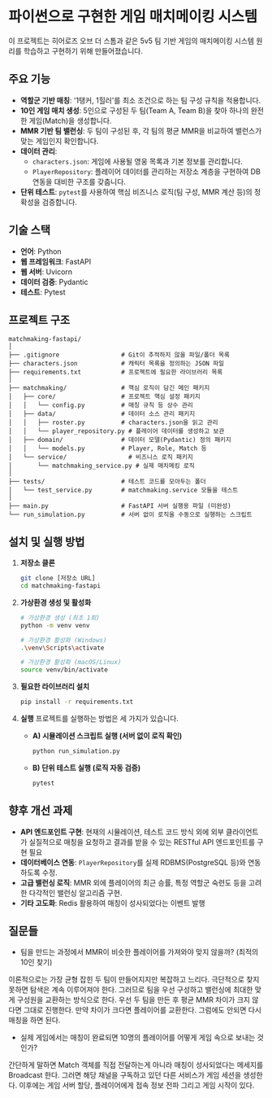# 파이썬으로 구현한 게임 매치메이킹 시스템

이 프로젝트는 히어로즈 오브 더 스톰과 같은 5v5 팀 기반 게임의 매치메이킹 시스템 원리를 학습하고 구현하기 위해 만들어졌습니다.

## 주요 기능

- **역할군 기반 매칭**: '1탱커, 1힐러'를 최소 조건으로 하는 팀 구성 규칙을 적용합니다.
- **10인 게임 매치 생성**: 5인으로 구성된 두 팀(Team A, Team B)을 찾아 하나의 완전한 게임(Match)을 생성합니다.
- **MMR 기반 팀 밸런싱**: 두 팀이 구성된 후, 각 팀의 평균 MMR을 비교하여 밸런스가 맞는 게임인지 확인합니다.
- **데이터 관리**:
    - `characters.json`: 게임에 사용될 영웅 목록과 기본 정보를 관리합니다.
    - `PlayerRepository`: 플레이어 데이터를 관리하는 저장소 계층을 구현하여 DB 연동을 대비한 구조를 갖춥니다.
- **단위 테스트**: `pytest`를 사용하여 핵심 비즈니스 로직(팀 구성, MMR 계산 등)의 정확성을 검증합니다.

## 기술 스택

- **언어**: Python
- **웹 프레임워크**: FastAPI
- **웹 서버**: Uvicorn
- **데이터 검증**: Pydantic
- **테스트**: Pytest

## 프로젝트 구조

```
matchmaking-fastapi/
│
├── .gitignore                 # Git이 추적하지 않을 파일/폴더 목록
├── characters.json            # 캐릭터 목록을 정의하는 JSON 파일
├── requirements.txt           # 프로젝트에 필요한 라이브러리 목록
│
├── matchmaking/               # 핵심 로직이 담긴 메인 패키지
│   ├── core/                  # 프로젝트 핵심 설정 패키지
│   │   └── config.py          # 매칭 규칙 등 상수 관리
│   ├── data/                  # 데이터 소스 관리 패키지
│   │   ├── roster.py          # characters.json을 읽고 관리
│   │   └── player_repository.py # 플레이어 데이터를 생성하고 보관
│   ├── domain/                # 데이터 모델(Pydantic) 정의 패키지
│   │   └── models.py          # Player, Role, Match 등
│   └── service/                 # 비즈니스 로직 패키지
│       └── matchmaking_service.py # 실제 매치메킹 로직
│
├── tests/                     # 테스트 코드를 모아두는 폴더
│   └── test_service.py        # matchmaking.service 모듈을 테스트
│
├── main.py                    # FastAPI 서버 실행용 파일 (미완성)
└── run_simulation.py          # 서버 없이 로직을 수동으로 실행하는 스크립트
```

## 설치 및 실행 방법

1.  **저장소 클론**
    ```bash
    git clone [저장소 URL]
    cd matchmaking-fastapi
    ```

2.  **가상환경 생성 및 활성화**
    ```bash
    # 가상환경 생성 (최초 1회)
    python -m venv venv

    # 가상환경 활성화 (Windows)
    .\venv\Scripts\activate

    # 가상환경 활성화 (macOS/Linux)
    source venv/bin/activate
    ```

3.  **필요한 라이브러리 설치**
    ```bash
    pip install -r requirements.txt
    ```

4.  **실행**
    프로젝트를 실행하는 방법은 세 가지가 있습니다.

    -   **A) 시뮬레이션 스크립트 실행 (서버 없이 로직 확인)**
        ```bash
        python run_simulation.py
        ```

    -   **B) 단위 테스트 실행 (로직 자동 검증)**
        ```bash
        pytest
        ```

## 향후 개선 과제

- **API 엔드포인트 구현**: 현재의 시뮬레이션, 테스트 코드 방식 외에 외부 클라이언트가 실질적으로 매칭을 요청하고 결과를 받을 수 있는 RESTful API 엔드포인트를 구현 필요
- **데이터베이스 연동**: `PlayerRepository`를 실제 RDBMS(PostgreSQL 등)와 연동하도록 수정.
- **고급 밸런싱 로직**: MMR 외에 플레이어의 최근 승률, 특정 역할군 숙련도 등을 고려한 다각적인 밸런싱 알고리즘 구현.
- **기타 고도화**: Redis 활용하여 매칭이 성사되었다는 이벤트 발행


## 질문들

- 팀을 만드는 과정에서 MMR이 비슷한 플레이어를 가져와야 맞지 않을까? (최적의 10인 찾기)

이론적으로는 가장 균형 잡힌 두 팀이 만들어지지만 복잡하고 느리다. 극단적으로 찾지 못하면 탐색은 계속 이루어져야 한다.
그러므로 팀을 우선 구성하고 밸런싱에 최대한 맞게 구성원을 교환하는 방식으로 한다. 우선 두 팀을 만든 후 평균 MMR 차이가 크지 않다면 그대로 진행한다.
만약 차이가 크다면 플레이어를 교환한다. 그럼에도 안되면 다시 매칭을 하면 된다.

- 실제 게임에서는 매칭이 완료되면 10명의 플레이어를 어떻게 게임 속으로 보내는 것인가?

간단하게 말하면 Match 객체를 직접 전달하는게 아니라 매칭이 성사되었다는 메세지를 Broadcast 한다.
그러면 해당 채널을 구독하고 있던 다른 서비스가 게임 세션을 생성한다. 이후에는 게임 서버 할당, 플레이어에게 접속 정보 전파 그리고 게임 시작이 있다.
